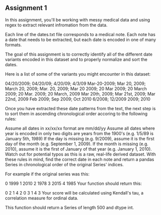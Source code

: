 ## Assignment 1 ##
In this assignment, you'll be working with messy medical data and using regex to extract relevant infromation from the data.

Each line of the dates.txt file corresponds to a medical note. Each note has a date that needs to be extracted, but each date is encoded in one of many formats.

The goal of this assignment is to correctly identify all of the different date variants encoded in this dataset and to properly normalize and sort the dates.

Here is a list of some of the variants you might encounter in this dataset:

04/20/2009; 04/20/09; 4/20/09; 4/3/09
Mar-20-2009; Mar 20, 2009; March 20, 2009; Mar. 20, 2009; Mar 20 2009;
20 Mar 2009; 20 March 2009; 20 Mar. 2009; 20 March, 2009
Mar 20th, 2009; Mar 21st, 2009; Mar 22nd, 2009
Feb 2009; Sep 2009; Oct 2010
6/2008; 12/2009
2009; 2010

Once you have extracted these date patterns from the text, the next step is to sort them in ascending chronological order accoring to the following rules:

Assume all dates in xx/xx/xx format are mm/dd/yy
Assume all dates where year is encoded in only two digits are years from the 1900's (e.g. 1/5/89 is January 5th, 1989)
If the day is missing (e.g. 9/2009), assume it is the first day of the month (e.g. September 1, 2009).
If the month is missing (e.g. 2010), assume it is the first of January of that year (e.g. January 1, 2010).
Watch out for potential typos as this is a raw, real-life derived dataset.
With these rules in mind, find the correct date in each note and return a pandas Series in chronological order of the original Series' indices.

For example if the original series was this:

0    1999
1    2010
2    1978
3    2015
4    1985
Your function should return this:

0    2
1    4
2    0
3    1
4    3
Your score will be calculated using Kendall's tau, a correlation measure for ordinal data.

This function should return a Series of length 500 and dtype int.
